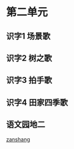 # 第二单元

## 识字1 场景歌

<Ebook grade="xxyw2a" :pages="16" :paged="17" ></Ebook> 


## 识字2 树之歌

<Ebook grade="xxyw2a" :pages="18" :paged="19" ></Ebook> 


## 识字3 拍手歌

<Ebook grade="xxyw2a" :pages="20" :paged="22" ></Ebook> 


## 识字4 田家四季歌

<Ebook grade="xxyw2a" :pages="23" :paged="24" ></Ebook> 


## 语文园地二

<Ebook grade="xxyw2a" :pages="25" :paged="27" ></Ebook> 


[zanshang](../res/zanshang.md ':include')